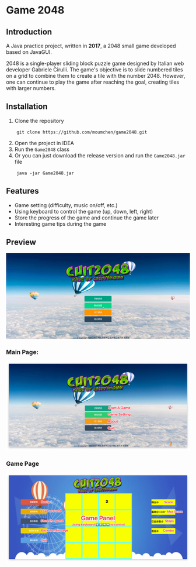 # Game 2048
## Introduction
A Java practice project, written in **2017**, a 2048 small game developed based on JavaGUI.

2048 is a single-player sliding block puzzle game designed by Italian web developer Gabriele Cirulli. The game's objective is to slide numbered tiles on a grid to combine them to create a tile with the number 2048. However, one can continue to play the game after reaching the goal, creating tiles with larger numbers.
## Installation
1. Clone the repository
```shell
    git clone https://github.com/moumchen/game2048.git
```
2. Open the project in IDEA
3. Run the `Game2048` class
4. Or you can just download the release version and run the `Game2048.jar` file
```shell
    java -jar Game2048.jar
```

## Features
- Game setting (difficulty, music on/off, etc.)
- Using keyboard to control the game (up, down, left, right) 
- Store the progress of the game and continue the game later
- Interesting game tips during the game

## Preview
![20250223221628_rec_.gif](readme/20250223221628_rec_.gif)
### Main Page:
![MainPage.png](readme/MainPage.png)
### Game Page
![GamePage.png](readme/GamePage.png)